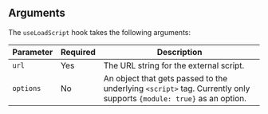 ## Arguments

The `useLoadScript` hook takes the following arguments:

| Parameter | Required | Description                                                                                                         |
| --------- | -------- | ------------------------------------------------------------------------------------------------------------------- |
| `url`     | Yes      | The URL string for the external script.                                                                             |
| `options` | No       | An object that gets passed to the underlying `<script>` tag. Currently only supports `{module: true}` as an option. |
